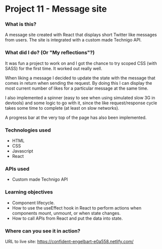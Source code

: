 # Project 11 - Message site

### What is this?

A message site created with React that displays short Twitter like messages from users. The site is integrated with a custom made Technigo API.

### What did I do? (Or "My reflections"?)

It was fun a project to work on and I got the chance to try scoped CSS (with SASS) for the first time. It worked out really well.

When liking a message I decided to update the state with the message that comes in return when sending the request. By doing this I can display the most current number of likes for a particular message at the same time.

I also implemented a spinner (easy to see when using simulated slow 3G in devtools) and some logic to go with it, since the like request/response cycle takes some time to complete (at least on slow networks).

A progress bar at the very top of the page has also been implemented.

### Technologies used

- HTML
- CSS
- Javascript
- React

### APIs used

- Custom made Technigo API

### Learning objectives

- Component lifecycle.
- How to use the useEffect hook in React to perform actions when components mount, unmount, or when state changes.
- How to call APIs from React and put the data into state.

### Where can you see it in action?

URL to live site: https://confident-engelbart-e0a558.netlify.com/
